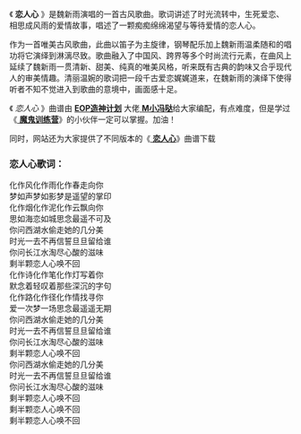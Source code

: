 

《 **恋人心** 》是魏新雨演唱的一首古风歌曲。歌词讲述了时光流转中，生死爱恋、相思成风雨的爱情故事，唱述了一颗痴痴绵绵渴望与等待爱情的恋人心。

作为一首唯美古风歌曲，此曲以笛子为主旋律，钢琴配乐加上魏新雨温柔随和的唱功将它演绎到淋漓尽致。歌曲融入了中国风、跨界等多个时尚流行元素，在曲风上延续了魏新雨一贯清新、甜美、纯真的唯美风格，听来既有古典的韵味又合乎现代人的审美情趣。清丽温婉的歌词把一段千古爱恋娓娓道来，在魏新雨的演绎下使得听者不知不觉进入到歌曲的意境中，画面感十足。

《 _恋人心_ 》曲谱由 **[EOP造神计划](/Article-210-EOP造神计划——免费学琴从今天开始.html)** 大佬[
**M小冯哒**](https://www.everyonepiano.cn/user-174829.html)给大家编配，有点难度，但是学过《[
**魔鬼训练营**](/Sale.html)》的小伙伴一定可以掌握。加油！

同时，网站还为大家提供了不同版本的《[ **恋人心**](Music-6306-恋人心-花千骨插曲-EOP魔鬼训练营练习曲.html "恋人心")》曲谱下载

### 恋人心歌词：

化作风化作雨化作春走向你  
梦如声梦如影梦是遥望的掌印  
化作烟化作泥化作云飘向你  
思如海恋如城思念最遥不可及  
你问西湖水偷走她的几分美  
时光一去不再信誓旦旦留给谁  
你问长江水淘尽心酸的滋味  
剩半颗恋人心唤不回  
化作诗化作笔化作灯写着你  
默念着轻叹着那些深沉的字句  
化作路化作径化作情找寻你  
爱一次梦一场思念最遥遥无期  
你问西湖水偷走她的几分美  
时光一去不再信誓旦旦留给谁  
你问长江水淘尽心酸的滋味  
剩半颗恋人心唤不回  
你问西湖水偷走她的几分美  
时光一去不再信誓旦旦留给谁  
你问长江水淘尽心酸的滋味  
剩半颗恋人心唤不回  
剩半颗恋人心唤不回  
剩半颗恋人心唤不回

